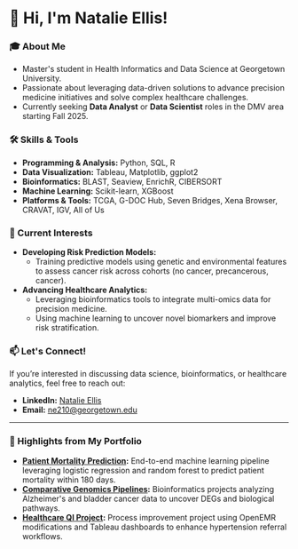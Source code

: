 # 👋 Hi, I'm Natalie Ellis!  

### 🎓 About Me  
- Master's student in Health Informatics and Data Science at Georgetown University.  
- Passionate about leveraging data-driven solutions to advance precision medicine initiatives and solve complex healthcare challenges.  
- Currently seeking **Data Analyst** or **Data Scientist** roles in the DMV area starting Fall 2025.  

### 🛠️ Skills & Tools  
- **Programming & Analysis:** Python, SQL, R  
- **Data Visualization:** Tableau, Matplotlib, ggplot2  
- **Bioinformatics:** BLAST, Seaview, EnrichR, CIBERSORT  
- **Machine Learning:** Scikit-learn, XGBoost  
- **Platforms & Tools:** TCGA, G-DOC Hub, Seven Bridges, Xena Browser, CRAVAT, IGV, All of Us  

### 🌟 Current Interests  
- **Developing Risk Prediction Models:**  
  - Training predictive models using genetic and environmental features to assess cancer risk across cohorts (no cancer, precancerous, cancer).  
- **Advancing Healthcare Analytics:**  
  - Leveraging bioinformatics tools to integrate multi-omics data for precision medicine.  
  - Using machine learning to uncover novel biomarkers and improve risk stratification.  

### 📫 Let's Connect!  
If you’re interested in discussing data science, bioinformatics, or healthcare analytics, feel free to reach out:  
- **LinkedIn:** [Natalie Ellis](https://linkedin.com/in/natalie-ellis2023)  
- **Email:** ne210@georgetown.edu  

---  
### 🚀 Highlights from My Portfolio  
- **[Patient Mortality Prediction](https://github.com/natalierellis/HIDS-Portfolio/tree/main/Patient_Mortality_Prediction):** End-to-end machine learning pipeline leveraging logistic regression and random forest to predict patient mortality within 180 days.  
- **[Comparative Genomics Pipelines](https://github.com/natalierellis/HIDS-Portfolio/tree/main/Comparative_Genomics_Pipelines):** Bioinformatics projects analyzing Alzheimer's and bladder cancer data to uncover DEGs and biological pathways.  
- **[Healthcare QI Project](https://github.com/natalierellis/HIDS-Portfolio/tree/main/Healthcare_QI_Project):** Process improvement project using OpenEMR modifications and Tableau dashboards to enhance hypertension referral workflows.  
